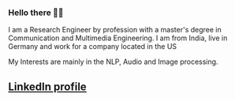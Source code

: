 ### Hello there 👋👋

I am a Research Engineer by profession with a master's degree in Communication and Multimedia Engineering.
I am from India, live in Germany and work for a company located in the US

My Interests are mainly in the NLP, Audio and Image processing.

## [LinkedIn profile](https://www.linkedin.com/in/adhithyan-ramadoss-bb7b8873/) 


<!--
**AdhiCr/AdhiCr** is a ✨ _special_ ✨ repository because its `README.md` (this file) appears on your GitHub profile.

Here are some ideas to get you started:

- 🔭 I’m currently working on ...
- 🌱 I’m currently learning ...
- 👯 I’m looking to collaborate on ...
- 🤔 I’m looking for help with ...
- 💬 Ask me about ...
- 📫 How to reach me: ...
- 😄 Pronouns: ...
- ⚡ Fun fact: ...
-->

